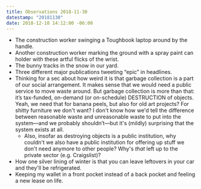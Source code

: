 ```yaml
---
title: Observations 2018-11-30
datestamp: "20181130"
date: 2018-12-10 14:12:00 -06:00
---
```


- The construction worker swinging a Toughbook laptop around by the handle.
- Another construction worker marking the ground with a spray paint can holder with these artful flicks of the wrist.
- The bunny tracks in the snow in our yard.
- Three different major publications tweeting “epic” in headlines.
- Thinking for a sec about how weird it is that garbage collection is a part of our social arrangement. It makes sense that we would need a public service to move waste around. But garbage collection is more than that: it’s tax-funded, on-demand (or on-schedule) DESTRUCTION of objects. Yeah, we need that for banana peels, but also for old art projects? For shitty furniture we don't want? I don't know how we'd tell the difference between reasonable waste and unreasonable waste to put into the system—and we probably shouldn’t—but it's (mildly) surprising that the system exists at all.
	- Also, insofar as destroying objects is a public institution, why couldn't we also have a public institution for offering up stuff we don't need anymore to other people? Why's *that* left up to the private sector (e.g. Craigslist)?
- How one silver lining of winter is that you can leave leftovers in your car and they'll be refrigerated.
- Keeping my wallet in a front pocket instead of a back pocket and feeling a new lease on life.
